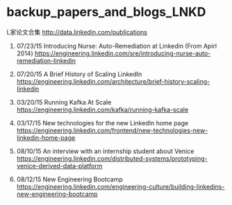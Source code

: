 # backup_papers_and_blogs_LNKD

L家论文合集 
http://data.linkedin.com/publications

1. 07/23/15 Introducing Nurse: Auto-Remediation at Linkedin (From Apirl 2014) https://engineering.linkedin.com/sre/introducing-nurse-auto-remediation-linkedin

2. 07/20/15 A Brief History of Scaling LinkedIn
https://engineering.linkedin.com/architecture/brief-history-scaling-linkedin

3. 03/20/15 Running Kafka At Scale
https://engineering.linkedin.com/kafka/running-kafka-scale

4. 03/17/15 New technologies for the new LinkedIn home page
https://engineering.linkedin.com/frontend/new-technologies-new-linkedin-home-page

5. 08/10/15 An interview with an internship student about Venice
https://engineering.linkedin.com/distributed-systems/prototyping-venice-derived-data-platform

6. 08/12/15 New Engineering Bootcamp
https://engineering.linkedin.com/engineering-culture/building-linkedins-new-engineering-bootcamp

